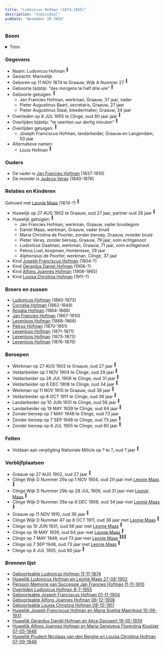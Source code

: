 ```yaml
---
title: "Ludovicus Hofman (1874-1955)"
description: "Individual"
pubDate: "November 20 2024"
---
```


### Boom
<details><summary>Toon</summary>

![test](https://www.plantuml.com/plantuml/svg/dPLTRzem58Rl_IkEsejj5qW9-U13Y1Pew8ewYZRepJGXanYmS6na9qMeuh_lf2I0O9l2hXBRn_RZztsTt9k4wYID1J4hBjTKqnXcD5mjj4fbr5D2QKWqbGQ7c4p8aaSCGgv3mVRlB5udMuXPF6FQxBjCmZHJoNRDoCcgeQ36m3i1WAxI4TFZ9GzNaXdJQiMKotOR7B8Zv1ECFhOoP3_ZPa0bz14XvCp0LpMFgRm1Qk39iYp70xWDdBxNx-BIxtFEHBI3LdD6PzlfJ2M9OCqss7KOT8RuS6hmg2bDDoUbPfKACQKocePQ6JDJY9JDiU57C0AxOLl5dDs1A8rKIE6LQMgEA3L4wNS39t3-WV8q72E7Qy7dBwLHV1XCClgQVq7IQcvO576vmBAg1VsWYtM-_G7LHoZRWLl15yjaouHG6mJRaLotIYMl83dziIEVYHquLFLiKcptZ0T_us5wxWFMmC754dxOC7nvpKxabXO1BPmyensU1ps11sPPLWeifYHdy8qUxQXwVXaxNEYClby7SWTtVz6_1ft98o9QrOF-TVzI_o94oh3rCa-s-OEclbCgstif6vPRw7BT2Hunn3h2tHyeQYWk8Dmo4DN27Sl_FugEc2jfOA2eb1UtlEgNkkK-F0IzZA5Ucg6-jx_XduIgo9HAkQ7GMsfk4Yxf1LEfVDNXfJVEFYBsbRhabog_atMVv9a-TkJngkHPEMkxPstlhBrV42DM-OdVx8Z9NuU9kUtd0nx9hJWVy0cvPpB2VyXl)
</details>

### Gegevens
- Naam: Ludovicus Hofman <sup><a href="../s00419/" style="text-decoration:none" title="Geboorteakte Ludovicus Hofman 11-11-1874">:link:</a></sup>
- Geslacht: Mannelijk
- Geboren op 11 NOV 1874 te Graauw, Wijk A Nummer 27 <sup><a href="../s00419/" style="text-decoration:none" title="Geboorteakte Ludovicus Hofman 11-11-1874">:link:</a></sup>
- Geboorte tijdstip: "des morgens te half drie ure" <sup><a href="../s00419/" style="text-decoration:none" title="Geboorteakte Ludovicus Hofman 11-11-1874">:link:</a></sup>
- Geboorte getuigen: <sup><a href="../s00419/" style="text-decoration:none" title="Geboorteakte Ludovicus Hofman 11-11-1874">:link:</a></sup>
  - Jan Francies Hofman, werkman, Graauw, 37 jaar, vader
  - Pieter Augustinus Baart, secretaris, Graauw, 27 jaar
  - Pieter Augustinus Staal, kleedermaker, Graauw, 34 jaar
- Overleden op 8 JUL 1955 te Clinge, oud 80 jaar jaar <sup><a href="../s00432/" style="text-decoration:none" title="Overlijden Ludovicus Hofman 8-7-1955">:link:</a></sup>
- Overlijden tijdstip: "te veertien uur dertig minuten" <sup><a href="../s00432/" style="text-decoration:none" title="Overlijden Ludovicus Hofman 8-7-1955">:link:</a></sup>
- Overlijden getuigen: <sup><a href="../s00432/" style="text-decoration:none" title="Overlijden Ludovicus Hofman 8-7-1955">:link:</a></sup>
  - Joseph Franciscus Hofman, landarbeider, Graauw en Langendam, 50 jaar
- Alternatieve namen:
  - Louis Hofman <sup><a href="../s00429/" style="text-decoration:none" title="Persoon Memorie van Successie Jan Francies Hofman 11-11-1910">:link:</a></sup>

### Ouders
- De vader is [Jan Francies Hofman](../i00035/) (1837-1910)
- De moeder is [Judoca Veras](../i00037/) (1840-1876)

### Relaties en Kinderen

Gehuwd met [Leonie Maas](../i00256/) (1874-?) <sup><a href="../s00425/" style="text-decoration:none" title="Huwelijk Ludovicus Hofman en Leonie Maas 27-08-1902">:link:</a></sup>
- Huwelijk op 27 AUG 1902 te Graauw, oud 27 jaar, partner oud 28 jaar <sup><a href="../s00425/" style="text-decoration:none" title="Huwelijk Ludovicus Hofman en Leonie Maas 27-08-1902">:link:</a></sup>
- Huwelijk getuigen:  <sup><a href="../s00425/" style="text-decoration:none" title="Huwelijk Ludovicus Hofman en Leonie Maas 27-08-1902">:link:</a></sup>
  - Jan Francies Hofman, werkman, Graauw, vader bruidegom
  - Daniel Maas, werkman, Graauw, vader bruid
  - Maria Christina de Poorter, zonder beroep, Graauw, moeder bruid
  - Pieter Veras, zonder beroep, Graauw, 79 jaar, oom echtgenoot
  - Ludovicus Daalman, werkman, Graauw, 71 jaar, oom echtgenoot
  - Petrus Lust, koopman, Hontenisse, 29 jaar
  - Alphonsius de Poorter, werkman, Clinge, 37 jaar
- Kind [Joseph Franciscus Hofman](../i00263/) (1904-?)
- Kind [Gerardus Daniel Hofman](../i00264/) (1906-?)
- Kind [Alfons Joannes Hofman](../i00265/) (1908-1965)
- Kind [Louisa Christina Hofman](../i00266/) (1911-?)

### Broers en zussen
- [Ludovicus Hofman](../i00243/) (1860-1873)
- [Cornelia Hofman](../i00244/) (1862-1949)
- [Rosalia Hofman](../i00245/) (1864-1868)
- [Jan Francies Hofman](../i00246/) (1867-1910)
- [Levenloos Hofman](../i00247/) (1868-1868)
- [Petrus Hofman](../i00248/) (1870-1951)
- [Levenloos Hofman](../i00249/) (1871-1871)
- [Levenloos Hofman](../i00250/) (1873-1873)
- [Levenloos Hofman](../i00252/) (1876-1876)

### Beroepen
- Werkman op 27 AUG 1902 te Graauw, oud 27 jaar <sup><a href="../s00425/" style="text-decoration:none" title="Huwelijk Ludovicus Hofman en Leonie Maas 27-08-1902">:link:</a></sup>
- Veldarbeider op 1 NOV 1904 te Clinge, oud 29 jaar <sup><a href="../s00439/" style="text-decoration:none" title="Geboorteakte Joseph Franciscus Hofman 01-11-1904">:link:</a></sup>
- Veldarbeider op 28 JUL 1906 te Clinge, oud 31 jaar <sup><a href="../s00440/" style="text-decoration:none" title="Geboorteakte Gerardus Daniel Hofman 28-07-1906">:link:</a></sup>
- Veldarbeider op 6 DEC 1908 te Clinge, oud 34 jaar <sup><a href="../s00441/" style="text-decoration:none" title="Geboorteakte Alfons Joannes Hofman 06-12-1908">:link:</a></sup>
- Werkman op 11 NOV 1910 te Graauw, oud 36 jaar <sup><a href="../s00429/" style="text-decoration:none" title="Persoon Memorie van Successie Jan Francies Hofman 11-11-1910">:link:</a></sup>
- Veldarbeider op 8 OCT 1911 te Clinge, oud 36 jaar <sup><a href="../s00442/" style="text-decoration:none" title="Geboorteakte Louisa Christina Hofman 08-10-1911">:link:</a></sup>
- Landarbeider op 10 JUN 1931 te Clinge, oud 56 jaar <sup><a href="../s00443/" style="text-decoration:none" title="Huwelijk Joseph Franciscus Hofman en Maria Sophia Maenhout 10-06-1931">:link:</a></sup>
- Landarbeider op 19 MAY 1939 te Clinge, oud 64 jaar <sup><a href="../s00444/" style="text-decoration:none" title="Huwelijk Gerardus Daniël Hofman en Alice Dansaert 19-05-1939">:link:</a></sup>
- Zonder beroep op 7 MAY 1948 te Clinge, oud 73 jaar 
- Zonder beroep op 7 SEP 1948 te Clinge, oud 73 jaar <sup><a href="../s00446/" style="text-decoration:none" title="Huwelijk Prudent Nicolaas van den Berghe en Louisa Christina Hofman 07-09-1948 ">:link:</a></sup>
- Zonder beroep op 8 JUL 1955 te Clinge, oud 80 jaar <sup><a href="../s00432/" style="text-decoration:none" title="Overlijden Ludovicus Hofman 8-7-1955">:link:</a></sup>

### Feiten
- Voldaan aan verpligting Nationale Milicie op ? te ?, oud ? jaar <sup><a href="../s00425/" style="text-decoration:none" title="Huwelijk Ludovicus Hofman en Leonie Maas 27-08-1902">:link:</a></sup>

### Verblijfplaatsen
- Graauw  op 27 AUG 1902, oud 27 jaar  <sup><a href="../s00425/" style="text-decoration:none" title="Huwelijk Ludovicus Hofman en Leonie Maas 27-08-1902">:link:</a></sup>
- Clinge Wijk D Nummer 29a op 1 NOV 1904, oud 29 jaar met [Leonie Maas](../i00256/) <sup><a href="../s00439/" style="text-decoration:none" title="Geboorteakte Joseph Franciscus Hofman 01-11-1904">:link:</a></sup>
- Clinge Wijk D Nummer 29b op 28 JUL 1906, oud 31 jaar met [Leonie Maas](../i00256/) <sup><a href="../s00440/" style="text-decoration:none" title="Geboorteakte Gerardus Daniel Hofman 28-07-1906">:link:</a></sup>
- Clinge Wijk D Nummer 29a op 6 DEC 1908, oud 34 jaar met [Leonie Maas](../i00256/) <sup><a href="../s00441/" style="text-decoration:none" title="Geboorteakte Alfons Joannes Hofman 06-12-1908">:link:</a></sup>
- Graauw  op 11 NOV 1910, oud 36 jaar  <sup><a href="../s00429/" style="text-decoration:none" title="Persoon Memorie van Successie Jan Francies Hofman 11-11-1910">:link:</a></sup>
- Clinge Wijk D Nummer 47 op 8 OCT 1911, oud 36 jaar met [Leonie Maas](../i00256/) <sup><a href="../s00442/" style="text-decoration:none" title="Geboorteakte Louisa Christina Hofman 08-10-1911">:link:</a></sup>
- Clinge  op 10 JUN 1931, oud 56 jaar met [Leonie Maas](../i00256/) <sup><a href="../s00443/" style="text-decoration:none" title="Huwelijk Joseph Franciscus Hofman en Maria Sophia Maenhout 10-06-1931">:link:</a></sup>
- Clinge  op 19 MAY 1939, oud 64 jaar met [Leonie Maas](../i00256/) <sup><a href="../s00444/" style="text-decoration:none" title="Huwelijk Gerardus Daniël Hofman en Alice Dansaert 19-05-1939">:link:</a></sup>
- Clinge  op 7 MAY 1948, oud 73 jaar met [Leonie Maas](../i00256/) <sup><a href="../s00445/" style="text-decoration:none" title="Huwelijk Alfons Joannes Hofman en Maria Geneveva Florentina Kouijzer 07-05-1948">:link:</a><a href="../s00445/" style="text-decoration:none" title="Huwelijk Alfons Joannes Hofman en Maria Geneveva Florentina Kouijzer 07-05-1948">:link:</a><a href="../s00445/" style="text-decoration:none" title="Huwelijk Alfons Joannes Hofman en Maria Geneveva Florentina Kouijzer 07-05-1948">:link:</a></sup>
- Clinge  op 7 SEP 1948, oud 73 jaar met [Leonie Maas](../i00256/) <sup><a href="../s00446/" style="text-decoration:none" title="Huwelijk Prudent Nicolaas van den Berghe en Louisa Christina Hofman 07-09-1948 ">:link:</a></sup>
- Clinge  op 8 JUL 1955, oud 80 jaar  <sup><a href="../s00432/" style="text-decoration:none" title="Overlijden Ludovicus Hofman 8-7-1955">:link:</a></sup>

### Bronnen lijst
- [Geboorteakte Ludovicus Hofman 11-11-1874](../s00419/)
- [Huwelijk Ludovicus Hofman en Leonie Maas 27-08-1902](../s00425/)
- [Persoon Memorie van Successie Jan Francies Hofman 11-11-1910](../s00429/)
- [Overlijden Ludovicus Hofman 8-7-1955](../s00432/)
- [Geboorteakte Joseph Franciscus Hofman 01-11-1904](../s00439/)
- [Geboorteakte Alfons Joannes Hofman 06-12-1908](../s00441/)
- [Geboorteakte Louisa Christina Hofman 08-10-1911](../s00442/)
- [Huwelijk Joseph Franciscus Hofman en Maria Sophia Maenhout 10-06-1931](../s00443/)
- [Huwelijk Gerardus Daniël Hofman en Alice Dansaert 19-05-1939](../s00444/)
- [Huwelijk Alfons Joannes Hofman en Maria Geneveva Florentina Kouijzer 07-05-1948](../s00445/)
- [Huwelijk Prudent Nicolaas van den Berghe en Louisa Christina Hofman 07-09-1948 ](../s00446/)